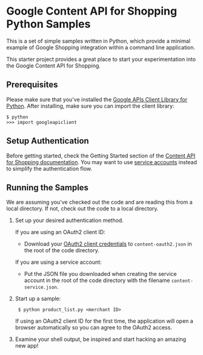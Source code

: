 # Google Content API for Shopping Python Samples

This is a set of simple samples written in Python, which provide a minimal
example of Google Shopping integration within a command line application.

This starter project provides a great place to start your experimentation into
the Google Content API for Shopping.

## Prerequisites

Please make sure that you've installed the
[Google APIs Client Library for Python](https://developers.google.com/api-client-library/python/start/installation).
After installing, make sure you can import the client library:

  ```
  $ python
  >>> import googleapiclient
  ```

## Setup Authentication

Before getting started, check the Getting Started section of the
[Content API for Shopping documentation](https://developers.google.com/shopping-content/v2/quickstart).
You may want to use
[service accounts](https://developers.google.com/shopping-content/v2/how-tos/service-accounts)
instead to simplify the authentication flow.

## Running the Samples

We are assuming you've checked out the code and are reading this from a local
directory. If not, check out the code to a local directory.

1. Set up your desired authentication method.

   If you are using an OAuth2 client ID:

   * Download your [OAuth2 client credentials](https://console.developers.google.com/apis/credentials)
     to `content-oauth2.json` in the root of the code directory.

   If you are using a service account:

    * Put the JSON file you downloaded when creating the service account in
      the root of the code directory with the filename `content-service.json`.

2. Start up a sample:

        $ python product_list.py <merchant ID>

   If using an OAuth2 client ID for the first time, the application will
   open a browser automatically so you can agree to the OAuth2 access.

3. Examine your shell output, be inspired and start hacking an amazing new app!

